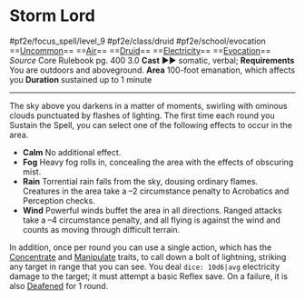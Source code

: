 # Storm Lord
#pf2e/focus_spell/level_9 #pf2e/class/druid #pf2e/school/evocation 
==[Uncommon](../../../rules/traits/uncommon.md)== ==[Air](../../../rules/traits/air.md)== ==[Druid](../../../rules/traits/druid.md)== ==[Electricity](../../../rules/traits/electricity.md)== ==[Evocation](../../../rules/traits/evocation.md)==
*Source* Core Rulebook pg. 400 3.0
**Cast** ►► somatic, verbal; **Requirements** You are outdoors and aboveground.
**Area** 100-foot emanation, which affects you
**Duration** sustained up to 1 minute

---
The sky above you darkens in a matter of moments, swirling with ominous clouds punctuated by flashes of lighting. The first time each round you Sustain the Spell, you can select one of the following effects to occur in the area.

- **Calm** No additional effect.
- **Fog** Heavy fog rolls in, concealing the area with the effects of obscuring mist.
- **Rain** Torrential rain falls from the sky, dousing ordinary flames. Creatures in the area take a –2 circumstance penalty to Acrobatics and Perception checks.
- **Wind** Powerful winds buffet the area in all directions. Ranged attacks take a –4 circumstance penalty, and all flying is against the wind and counts as moving through difficult terrain.

In addition, once per round you can use a single action, which has the [Concentrate](../../../rules/traits/concentrate.md) and [Manipulate](../../../rules/traits/manipulate.md) traits, to call down a bolt of lightning, striking any target in range that you can see. You deal `dice: 10d6|avg` electricity damage to the target; it must attempt a basic Reflex save. On a failure, it is also [Deafened](../../../Conditions/Deafened.md) for 1 round.